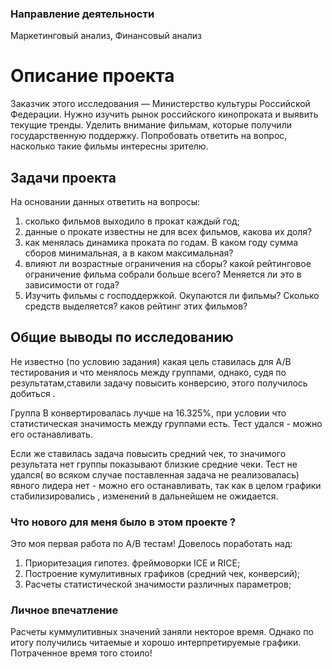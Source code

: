 ### Направление деятельности
Маркетинговый анализ, Финансовый анализ

# Описание проекта

Заказчик этого исследования — Министерство культуры Российской Федерации.
Нужно изучить рынок российского кинопроката и выявить текущие тренды. Уделить внимание фильмам, которые получили государственную поддержку. Попробовать ответить на вопрос, насколько такие фильмы интересны зрителю.

## Задачи проекта

На основании данных ответить на вопросы:

1) сколько фильмов выходило в прокат каждый год;
2) данные о прокате известны не для всех фильмов, какова их доля?
3) как менялась динамика проката по годам. В каком году сумма сборов минимальная, а в каком максимальная?
4) влияют ли возрастные ограничения на сборы? какой рейтинговое ограничение фильма собрали больше всего? Меняется ли это в зависимости от года?
5) Изучить фильмы с господдержкой. Окупаются ли фильмы? Сколько средств выделяется? каков рейтинг этих фильмов?


## Общие выводы по исследованию

Не известно (по условию задания) какая цель ставилась для A/B тестирования и что менялось между группами, однако, судя по результатам,ставили задачу повысить конверсию, этого получилось добиться .

Группа B конвертировалась лучше на 16.325%, при условии что статистическая значимость между группами есть. Тест удался - можно его останавливать.

Если же ставилась задача повысить средний чек, то значимого результата нет группы показывают близкие средние чеки. Тест не удался( во всяком случае поставленная задача не реализовалась) явного лидера нет - можно его останавливать, так как в целом графики стабилизировались , изменений в дальнейшем не ожидается.

### Что нового для меня было в этом проекте ?

Это моя первая работа по A/B тестам! Довелось поработать над:

1. Приоритезация гипотез. фреймоворки ICE и RICE;
2. Построение кумулитивных графиков (средний чек, конверсий);
3. Расчеты статистической значимости различных параметров;

### Личное впечатление

Расчеты куммулитивных значений заняли некторое время. Однако по итогу получились читаемые и хорошо интерпретируемые графики. Потраченное время того стоило!  
